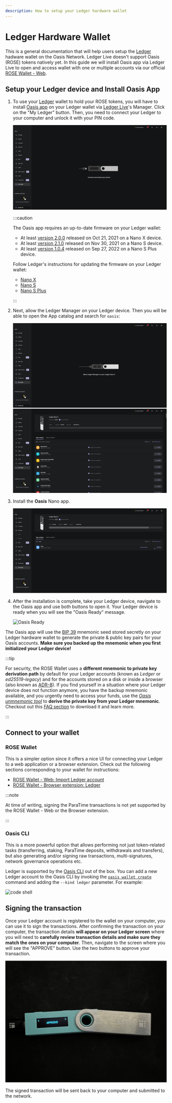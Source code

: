 ```yaml
---
description: How to setup your Ledger hardware wallet
---
```


# Ledger Hardware Wallet

This is a general documentation that will help users setup the [Ledger] hadware
wallet on the Oasis Network. Ledger Live doesn't support Oasis (ROSE)
tokens natively yet. In this guide we will install Oasis app via Ledger Live to
open and access wallet with one or multiple accounts via our official
[ROSE Wallet - Web][wallet.oasis.io].

## Setup your Ledger device and Install Oasis App

1. To use your [Ledger] wallet to hold your ROSE tokens, you will have to
   install [Oasis app] on your Ledger wallet via [Ledger Live]'s Manager. Click
   on the "My Ledger" button. Then, you need to connect your Ledger to your
   computer and unlock it with your PIN code.

   ![Unlock ledger](../../images/wallet/ledger/live_unlock_ledger.png)

   :::caution

   The Oasis app requires an up-to-date firmware on your Ledger wallet:

   * At least [version 2.0.0] released on Oct 21, 2021 on a Nano X device.
   * At least [version 2.1.0] released on Nov 30, 2021 on a Nano S device.
   * At least [version 1.0.4] released on Sep 27, 2022 on a Nano S Plus device.

   Follow Ledger's instructions for updating the firmware on your Ledger wallet:

   * [Nano X]
   * [Nano S]
   * [Nano S Plus]

   :::

2. Next, allow the Ledger Manager on your Ledger device. Then you will be able
   to open the App catalog and search for `oasis`:

   ![Allow Ledger Manager](../../images/wallet/ledger/live_allow_ledger_manager.png)
   ![Search app in catalog..](../../images/wallet/ledger/live_search_apps.png)

3. Install the **Oasis** Nano app.

   ![Install the Oasis Nano app](../../images/wallet/ledger/live_search_results_oasis_install.png)

4. After the installation is complete, take your Ledger device, navigate to the
   Oasis app and use both buttons to open it. Your Ledger device is ready when
   you will see the "Oasis Ready" message.

   ![Oasis Ready](../../images/wallet/ledger/ledger_oasis_ready.jpg)

The Oasis app will use the [BIP 39] mnemonic seed stored secretly on your
Ledger hardware wallet to generate the private & public key pairs for your
Oasis accounts. **Make sure you backed up the mnemonic when you first
initialized your Ledger device!**

:::tip

For security, the ROSE Wallet uses a **different mnemonic to private key
derivation path** by default for your Ledger accounts (known as *Ledger* or
*ed25519-legacy*) and for the accounts stored on a disk or inside a browser
(also known as [ADR-8]). If you find yourself in a situation where your Ledger
device does not function anymore, you have the backup mnemonic available, and
you urgently need to access your funds, use the *[Oasis unmnemonic tool][unmnemonic-tool]* to
**derive the private key from your Ledger mnemonic**. Checkout out this
[FAQ section][unmnemonic-tool-faq] to download it and learn more.

:::

[ADR-8]: ../../../adrs/0008-standard-account-key-generation.md
[unmnemonic-tool]: https://github.com/oasisprotocol/tools/tree/main/unmnemonic
[unmnemonic-tool-faq]: ../faq.mdx#i-lost-my-ledger-or-my-ledger-is-broken-i-urgently-need-to-access-my-assets-can-i-import-ledger-mnemonic-into-rose-wallet

## Connect to your wallet

### ROSE Wallet

This is a simpler option since it offers a nice UI for connecting your Ledger to
a web application or a browser extension. Check out the following sections
corresponding to your wallet for instructions:

- [ROSE Wallet - Web: Import Ledger account](../oasis-wallets/web.mdx#import-an-existing-account)
- [ROSE Wallet - Browser extension: Ledger](../oasis-wallets/browser-extension.mdx#ledger)

:::note

At time of writing, signing the ParaTime transactions is not yet supported by
the ROSE Wallet - Web or the Browser extension.

:::

### Oasis CLI

This is a more powerful option that allows performing not just token-related
tasks (transferring, staking, ParaTime deposits, withdrawals and transfers), but
also generating and/or signing raw transactions, multi-signatures, network
governance operations etc.

Ledger is supported by the [Oasis CLI] out of the box. You can add a new Ledger
account to the Oasis CLI by invoking the [`oasis wallet create`] command and
adding the `--kind ledger` parameter. For
example:

![code shell](../../../../external/cli/examples/wallet/create-ledger.in.static)

## Signing the transaction

Once your Ledger account is registered to the wallet on your computer, you can
use it to sign the transactions. After confirming the transaction on your
computer, the transaction details **will appear on your Ledger screen**
where you will need to **carefully review transaction details and make sure they
match the ones on your computer**. Then, navigate to the screen where you will
see the "APPROVE" button. Use the two buttons to approve your transaction.

![ROSE Wallet - Web -> Ledger -> Approve TX](../../images/wallet/ledger/ledger_oasis_approve.jpg)

The signed transaction will be sent back to your computer and submitted to the
network.



[Ledger]: https://www.ledger.com
[Oasis app]: https://github.com/Zondax/ledger-oasis
[Ledger Live]: https://www.ledger.com/ledger-live/
[wallet.oasis.io]: https://wallet.oasis.io
[version 2.0.0]: https://support.ledger.com/hc/en-us/articles/360014980580-Ledger-Nano-X-firmware-release-notes
[version 2.1.0]: https://support.ledger.com/hc/en-us/articles/360010446000-Ledger-Nano-S-firmware-release-notes
[version 1.0.4]: https://support.ledger.com/hc/en-us/articles/4494540771997-Ledger-Nano-S-Plus-Firmware-Release-Notes
[Nano X]: https://support.ledger.com/hc/en-us/articles/360013349800
[Nano S]: https://support.ledger.com/hc/en-us/articles/360002731113-Update-Ledger-Nano-S-firmware
[Nano S Plus]: https://support.ledger.com/hc/en-us/articles/4445777839901-Update-Ledger-Nano-S-Plus-firmware
[BIP 39]: https://github.com/bitcoin/bips/blob/master/bip-0039.mediawiki
[Oasis CLI]: ../cli/README.md
[`oasis wallet create`]: ../cli/wallet.md#create

